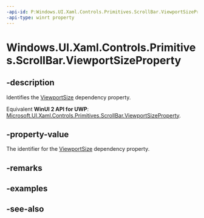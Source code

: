 ```yaml
---
-api-id: P:Windows.UI.Xaml.Controls.Primitives.ScrollBar.ViewportSizeProperty
-api-type: winrt property
---
```


<!-- Property syntax
public Windows.UI.Xaml.DependencyProperty ViewportSizeProperty { get; }
-->

# Windows.UI.Xaml.Controls.Primitives.ScrollBar.ViewportSizeProperty

## -description
Identifies the [ViewportSize](scrollbar_viewportsize.md) dependency property.

Equivalent **WinUI 2 API for UWP**: [Microsoft.UI.Xaml.Controls.Primitives.ScrollBar.ViewportSizeProperty](/windows/winui/api/microsoft.ui.xaml.controls.primitives.scrollbar.viewportsizeproperty).

## -property-value
The identifier for the [ViewportSize](scrollbar_viewportsize.md) dependency property.

## -remarks

## -examples

## -see-also
